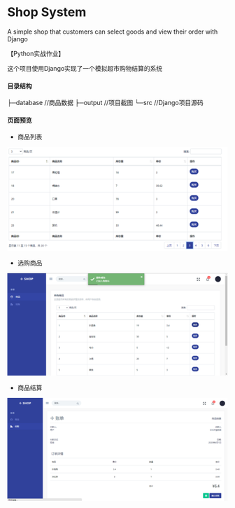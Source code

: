 # Shop System
A simple shop that customers can select goods and view their order with Django



【Python实战作业】

这个项目使用Django实现了一个模拟超市购物结算的系统

#### 目录结构

├─database //商品数据
├─output //项目截图 
└─src //Django项目源码 



#### 页面预览

- 商品列表

![1](output/1.png)

- 选购商品

![2](output/2.png)

- 商品结算

![6](output/6.png)
